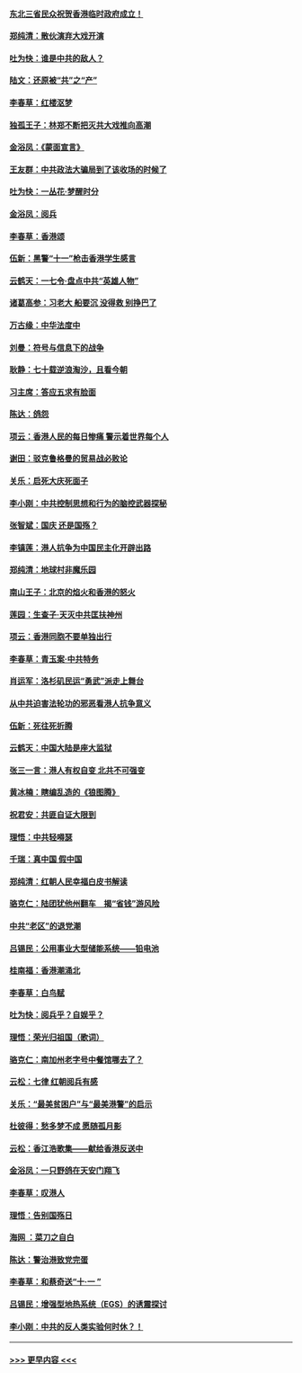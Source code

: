 #### [东北三省民众祝贺香港临时政府成立！](../pages/nsc993/n11571215.md?t=10062055) 
#### [郑纯清：散伙演弃大戏开演](../pages/nsc993/n11570826.md?t=10062055) 
#### [吐为快：谁是中共的敌人？](../pages/nsc993/n11570817.md?t=10062055) 
#### [陆文：还原被“共”之“产”](../pages/nsc993/n11570798.md?t=10062055) 
#### [李春草：红楼沤梦](../pages/nsc993/n11569673.md?t=10062055) 
#### [独孤王子：林郑不断把灭共大戏推向高潮](../pages/nsc993/n11569381.md?t=10062055) 
#### [金浴凤：《蒙面宣言》](../pages/nsc993/n11569368.md?t=10062055) 
#### [王友群：中共政法大骗局到了该收场的时候了](../pages/nsc993/n11568940.md?t=10062055) 
#### [吐为快：一丛花‧梦醒时分](../pages/nsc993/n11567491.md?t=10062055) 
#### [金浴凤：阅兵](../pages/nsc993/n11567454.md?t=10062055) 
#### [李春草：香港颂](../pages/nsc993/n11567444.md?t=10062055) 
#### [伍新：黑警“十一”枪击香港学生感言](../pages/nsc993/n11567426.md?t=10062055) 
#### [云鹤天：一七令‧盘点中共“英雄人物”](../pages/nsc993/n11567091.md?t=10062055) 
#### [诸葛高参：习老大 船要沉 没得救 别挣巴了](../pages/nsc993/n11566976.md?t=10062055) 
#### [万古缘：中华法度中](../pages/nsc993/n11566726.md?t=10062055) 
#### [刘曼：符号与信息下的战争](../pages/nsc993/n11564655.md?t=10062055) 
#### [耿静：七十载逆浪淘沙，且看今朝](../pages/nsc993/n11564520.md?t=10062055) 
#### [习主席：答应五求有脸面](../pages/nsc993/n11563953.md?t=10062055) 
#### [陈达：鸽怨](../pages/nsc993/n11561879.md?t=10062055) 
#### [项云：香港人民的每日惨痛  警示着世界每个人](../pages/nsc993/n11559273.md?t=10062055) 
#### [谢田：驳克鲁格曼的贸易战必败论](../pages/nsc993/n11555840.md?t=10062055) 
#### [关乐：启死大庆死面子](../pages/nsc993/n11556823.md?t=10062055) 
#### [李小刚：中共控制思想和行为的脑控武器探秘](../pages/nsc993/n11556776.md?t=10062055) 
#### [张智斌：国庆  还是国殇？](../pages/nsc993/n11556617.md?t=10062055) 
#### [李镇莲：港人抗争为中国民主化开辟出路](../pages/nsc993/n11556570.md?t=10062055) 
#### [郑纯清：地球村非魔乐园](../pages/nsc993/n11555415.md?t=10062055) 
#### [南山王子：北京的焰火和香港的怒火](../pages/nsc993/n11555318.md?t=10062055) 
#### [莲园：生查子·天灭中共匡扶神州](../pages/nsc993/n11555302.md?t=10062055) 
#### [项云：香港同胞不要单独出行](../pages/nsc993/n11555276.md?t=10062055) 
#### [李春草：青玉案‧中共特务](../pages/nsc993/n11552356.md?t=10062055) 
#### [肖运军：洛杉矶民运“勇武”派走上舞台](../pages/nsc993/n11551595.md?t=10062055) 
#### [从中共迫害法轮功的邪恶看港人抗争意义](../pages/nsc993/n11540858.md?t=10062055) 
#### [伍新：死往死折腾](../pages/nsc993/n11550174.md?t=10062055) 
#### [云鹤天：中国大陆是座大监狱](../pages/nsc993/n11550155.md?t=10062055) 
#### [张三一言：港人有权自变 北共不可强变](../pages/nsc993/n11550132.md?t=10062055) 
#### [黄冰楠：瞎编乱造的《狼图腾》](../pages/nsc993/n11550082.md?t=10062055) 
#### [祝君安：共匪自证大限到](../pages/nsc993/n11550041.md?t=10062055) 
#### [理悟：中共轻嘚瑟](../pages/nsc993/n11547978.md?t=10062055) 
#### [千瑞：真中国 假中国](../pages/nsc993/n11547865.md?t=10062055) 
#### [郑纯清：红朝人民幸福白皮书解读](../pages/nsc993/n11547499.md?t=10062055) 
#### [骆克仁：陆团犹他州翻车　揭“省钱”游风险](../pages/nsc993/n11546977.md?t=10062055) 
#### [中共“老区”的退党潮](../pages/nsc993/n11545995.md?t=10062055) 
#### [吕锡民：公用事业大型储能系统——铅电池](../pages/nsc993/n11545701.md?t=10062055) 
#### [桂南福：香港潮涌北](../pages/nsc993/n11545682.md?t=10062055) 
#### [李春草：白鸟赋](../pages/nsc993/n11545663.md?t=10062055) 
#### [吐为快：阅兵乎？自娱乎？](../pages/nsc993/n11545625.md?t=10062055) 
#### [理悟：荣光归祖国（歌词）](../pages/nsc993/n11545616.md?t=10062055) 
#### [骆克仁：南加州老字号中餐馆哪去了？](../pages/nsc993/n11545120.md?t=10062055) 
#### [云松：七律 红朝阅兵有感](../pages/nsc993/n11542394.md?t=10062055) 
#### [关乐：“最美贫困户”与“最美港警”的启示](../pages/nsc993/n11542252.md?t=10062055) 
#### [杜彼得：愁多梦不成 愿随孤月影](../pages/nsc993/n11540296.md?t=10062055) 
#### [云松：香江浩歌集——献给香港反送中](../pages/nsc993/n11540149.md?t=10062055) 
#### [金浴凤：一只野鸽在天安门翔飞](../pages/nsc993/n11540280.md?t=10062055) 
#### [李春草：叹港人](../pages/nsc993/n11540119.md?t=10062055) 
#### [理悟：告别国殇日](../pages/nsc993/n11539610.md?t=10062055) 
#### [海网 ：菜刀之自白](../pages/nsc993/n11539597.md?t=10062055) 
#### [陈达：警治港致党完蛋](../pages/nsc993/n11538127.md?t=10062055) 
#### [李春草：和蔡奇送“十·一 ”](../pages/nsc993/n11537810.md?t=10062055) 
#### [吕锡民：增强型地热系统（EGS）的诱震探讨](../pages/nsc993/n11537765.md?t=10062055) 
#### [李小刚：中共的反人类实验何时休？！](../pages/nsc993/n11537669.md?t=10062055) 

----
#### [ >>> 更早内容 <<< ](../indexes/nsc993-earlier.md)
